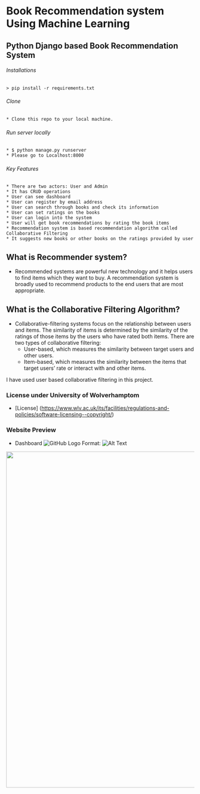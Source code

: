 # Book Recommendation system Using Machine Learning 
## Python Django based Book Recommendation System

###### Installations
    > pip install -r requirements.txt

###### Clone
    * Clone this repo to your local machine.

###### Run server locally
    * $ python manage.py runserver
    * Please go to Localhost:8000

###### Key Features
    * There are two actors: User and Admin
    * It has CRUD operations
    * User can see dashboard
    * User can register by email address
    * User can search through books and check its information
    * User can set ratings on the books
    * User can login into the system
    * User will get book recommendations by rating the book items
    * Recommendation system is based recommendation algorithm called Collaborative Filtering
    * It suggests new books or other books on the ratings provided by user

## What is Recommender system?
* Recommended systems are powerful new technology and it helps users to find items 
which they want to buy. A recommendation system is broadly used to recommend 
products to the end users that are most appropriate.


## What is the Collaborative Filtering Algorithm?
* Collaborative-filtering systems focus on the relationship between users 
and items. The similarity of items is determined by the similarity of the ratings of those 
items by the users who have rated both items. 
There are two types of collaborative 
filtering:
    * User-based, which measures the similarity between target users and other users.
    * Item-based, which measures the similarity between the items that target users’ rate or 
    interact with and other items.

I have used user based collaborative filtering in this project.

### License under University of Wolverhamptom
* [License] (https://www.wlv.ac.uk/its/facilities/regulations-and-policies/software-licensing--copyright/)

### Website Preview
* Dashboard
![GitHub Logo](/Website_preview/Dashboard.png)
Format: ![Alt Text](url)
<img src="/Website_preview/Dashboard.PNG" width="900">




